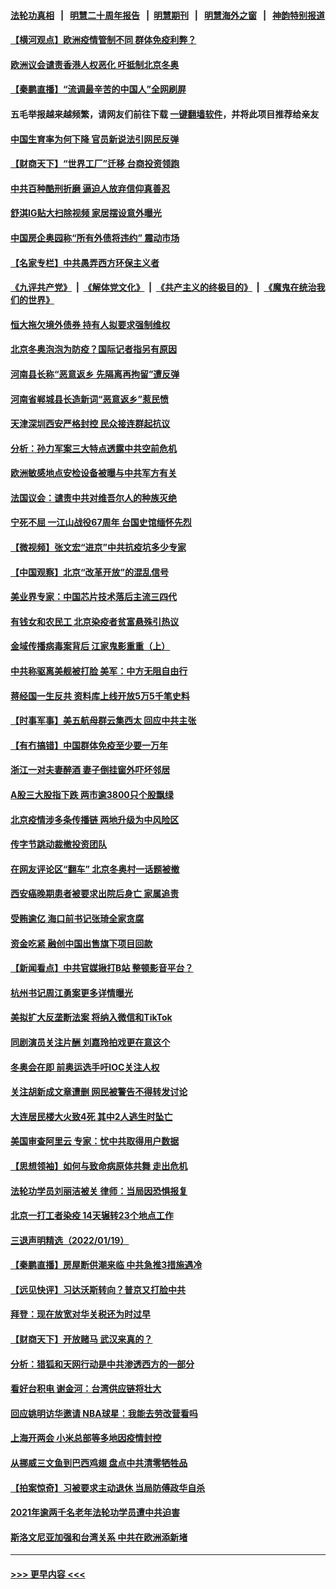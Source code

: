 #### [法轮功真相](https://github.com/gfw-breaker/truth/blob/master/README.md?t=0) &nbsp;&nbsp;|&nbsp;&nbsp; [明慧二十周年报告](https://github.com/gfw-breaker/mh-reports/blob/master/README.md?t=0) &nbsp;&nbsp;|&nbsp;&nbsp;[明慧期刊](https://github.com/gfw-breaker/mh-qikan) &nbsp;&nbsp;|&nbsp;&nbsp; [明慧海外之窗](https://github.com/gfw-breaker/mh-news/blob/master/README.md?t=0) &nbsp;&nbsp;|&nbsp;&nbsp; [神韵特别报道](https://github.com/gfw-breaker/mh-news/blob/master/shenyun.md?t=0)
#### [【横河观点】欧洲疫情管制不同 群体免疫利弊？](../pages/nsc413/n13519102.md?t=01211101) 
#### [欧洲议会谴责香港人权恶化 吁抵制北京冬奥](../pages/nsc413/n13519107.md?t=01211101) 
#### [【秦鹏直播】“流调最辛苦的中国人”全网刷屏](../pages/nsc413/n13519062.md?t=01211101) 
#### 五毛举报越来越频繁，请网友们前往下载 [一键翻墙软件](https://github.com/gfw-breaker/ssr-accounts)，并将此项目推荐给亲友
#### [中国生育率为何下降 官员新说法引网民反弹](../pages/nsc413/n13518550.md?t=01211101) 
#### [【财商天下】“世界工厂”迁移 台商投资领跑](../pages/nsc413/n13518984.md?t=01211101) 
#### [中共百种酷刑折磨 逼迫人放弃信仰真善忍](../pages/nsc413/n13518038.md?t=01211101) 
#### [舒淇IG贴大扫除视频 家居摆设意外曝光](../pages/nsc413/n13518942.md?t=01211101) 
#### [中国房企奥园称“所有外债将违约” 震动市场](../pages/nsc413/n13518945.md?t=01211101) 
#### [【名家专栏】中共愚弄西方环保主义者](../pages/nsc413/n13518225.md?t=01211101) 
#### [《九评共产党》](https://github.com/begood0513/9ping.md/blob/master/README.md) &nbsp;|&nbsp; [《解体党文化》](../../../../jtdwh.md/blob/master/README.md)  &nbsp;|&nbsp; [《共产主义的终极目的》](../../../../gczydzjmd.md/blob/master/README.md) &nbsp;|&nbsp; [《魔鬼在统治我们的世界》](../../../../mgztzwmdsj.md/blob/master/README.md) 
#### [恒大拖欠境外债券 持有人拟要求强制维权](../pages/nsc413/n13518825.md?t=01211101) 
#### [北京冬奥泡泡为防疫？国际记者指另有原因](../pages/nsc413/n13518824.md?t=01211101) 
#### [河南县长称“恶意返乡 先隔离再拘留”遭反弹](../pages/nsc413/n13518734.md?t=01211101) 
#### [河南省郸城县长造新词“恶意返乡”惹民愤](../pages/nsc413/n13518795.md?t=01211101) 
#### [天津深圳西安严格封控 民众接连群起抗议](../pages/nsc413/n13518753.md?t=01211101) 
#### [分析：孙力军案三大特点透露中共空前危机](../pages/nsc413/n13518726.md?t=01211101) 
#### [欧洲敏感地点安检设备被曝与中共军方有关](../pages/nsc413/n13518654.md?t=01211101) 
#### [法国议会：谴责中共对维吾尔人的种族灭绝](../pages/nsc413/n13518452.md?t=01211101) 
#### [宁死不屈 一江山战役67周年 台国史馆缅怀先烈](../pages/nsc413/n13518338.md?t=01211101) 
#### [【微视频】张文宏“进京”中共抗疫坑多少专家](../pages/nsc413/n13518412.md?t=01211101) 
#### [【中国观察】北京“改革开放”的混乱信号](../pages/nsc413/n13517867.md?t=01211101) 
#### [美业界专家：中国芯片技术落后主流三四代](../pages/nsc413/n13515892.md?t=01211101) 
#### [有钱女和农民工 北京染疫者贫富悬殊引热议](../pages/nsc413/n13517997.md?t=01211101) 
#### [金域传播病毒案背后 江家鬼影重重（上）](../pages/nsc413/n13518486.md?t=01211101) 
#### [中共称驱离美舰被打脸 美军：中方无阻自由行](../pages/nsc413/n13518149.md?t=01211101) 
#### [蒋经国一生反共 资料库上线开放5万5千笔史料](../pages/nsc413/n13517699.md?t=01211101) 
#### [【时事军事】美五航母群云集西太 回应中共主张](../pages/nsc413/n13518290.md?t=01211101) 
#### [【有冇搞错】中国群体免疫至少要一万年](../pages/nsc413/n13516675.md?t=01211101) 
#### [浙江一对夫妻醉酒 妻子倒挂窗外吓坏邻居](../pages/nsc413/n13517848.md?t=01211101) 
#### [A股三大股指下跌 两市逾3800只个股飘绿](../pages/nsc413/n13517804.md?t=01211101) 
#### [北京疫情涉多条传播链 两地升级为中风险区](../pages/nsc413/n13517683.md?t=01211101) 
#### [传字节跳动裁撤投资团队](../pages/nsc413/n13517607.md?t=01211101) 
#### [在网友评论区“翻车” 北京冬奥村一话题被撤](../pages/nsc413/n13517682.md?t=01211101) 
#### [西安癌晚期患者被要求出院后身亡 家属追责](../pages/nsc413/n13517511.md?t=01211101) 
#### [受贿逾亿 海口前书记张琦全家贪腐](../pages/nsc413/n13517491.md?t=01211101) 
#### [资金吃紧 融创中国出售旗下项目回款](../pages/nsc413/n13517318.md?t=01211101) 
#### [【新闻看点】中共官媒揪打B站 整顿影音平台？](../pages/nsc413/n13516618.md?t=01211101) 
#### [杭州书记周江勇案更多详情曝光](../pages/nsc413/n13517095.md?t=01211101) 
#### [美拟扩大反垄断法案 将纳入微信和TikTok](../pages/nsc413/n13517008.md?t=01211101) 
#### [同剧演员关注片酬 刘嘉玲拍戏更在意这个](../pages/nsc413/n13516545.md?t=01211101) 
#### [冬奥会在即 前奥运选手吁IOC关注人权](../pages/nsc413/n13516920.md?t=01211101) 
#### [关注胡新成文章遭删 网民被警告不得转发讨论](../pages/nsc413/n13516784.md?t=01211101) 
#### [大连居民楼大火致4死 其中2人逃生时坠亡](../pages/nsc413/n13516850.md?t=01211101) 
#### [美国审查阿里云 专家：忧中共取得用户数据](../pages/nsc413/n13516609.md?t=01211101) 
#### [【思想领袖】如何与致命病原体共舞 走出危机](../pages/nsc413/n13489241.md?t=01211101) 
#### [法轮功学员刘丽洁被关 律师：当局因恐惧报复](../pages/nsc413/n13515441.md?t=01211101) 
#### [北京一打工者染疫 14天辗转23个地点工作](../pages/nsc413/n13516561.md?t=01211101) 
#### [三退声明精选（2022/01/19）](../pages/nsc413/n13516741.md?t=01211101) 
#### [【秦鹏直播】房屋断供潮来临 中共急推3措施遇冷](../pages/nsc413/n13516017.md?t=01211101) 
#### [【远见快评】习达沃斯转向？普京又打脸中共](../pages/nsc413/n13516607.md?t=01211101) 
#### [拜登：现在放宽对华关税还为时过早](../pages/nsc413/n13516595.md?t=01211101) 
#### [【财商天下】开放赌马 武汉来真的？](../pages/nsc413/n13516178.md?t=01211101) 
#### [分析：猎狐和天网行动是中共渗透西方的一部分](../pages/nsc413/n13516329.md?t=01211101) 
#### [看好台积电 谢金河：台湾供应链将壮大](../pages/nsc413/n13516305.md?t=01211101) 
#### [回应姚明访华邀请 NBA球星：我能去劳改营看吗](../pages/nsc413/n13516343.md?t=01211101) 
#### [上海开两会 小米总部等多地因疫情封控](../pages/nsc413/n13516184.md?t=01211101) 
#### [从挪威三文鱼到巴西鸡翅 盘点中共清零牺牲品](../pages/nsc413/n13516261.md?t=01211101) 
#### [【拍案惊奇】习被要求主动退休 当局防傅政华自杀](../pages/nsc413/n13515864.md?t=01211101) 
#### [2021年逾两千名老年法轮功学员遭中共迫害](../pages/nsc413/n13513237.md?t=01211101) 
#### [斯洛文尼亚加强和台湾关系 中共在欧洲添新堵](../pages/nsc413/n13516058.md?t=01211101) 

----
#### [ >>> 更早内容 <<< ](../indexes/nsc413-earlier.md)
